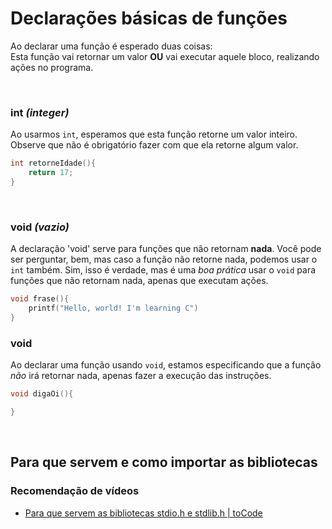 # Declarações básicas de funções
Ao declarar uma função é esperado duas coisas: </br> 
Esta função vai retornar um valor __OU__ vai executar aquele bloco, realizando ações no programa.

</br>

### int _(integer)_
Ao usarmos `int`, esperamos que esta função retorne um valor inteiro. Observe que não é obrigatório fazer com que ela retorne algum valor.
```c
int retorneIdade(){
    return 17;
}
```
 
</br>

### void _(vazio)_
A declaração 'void' serve para funções que não retornam __nada__. Você pode ser perguntar, bem, mas caso a função não retorne nada, podemos usar o `int` também. Sim, isso é verdade, mas é uma _boa prática_ usar o `void` para funções que não retornam nada, apenas que executam ações.
```c
void frase(){
    printf("Hello, world! I'm learning C")
}
```



### void
Ao declarar uma função usando `void`, estamos especificando que a função _não_ irá retornar nada,
apenas fazer a execução das instruções.
```c
void digaOi(){

}
```


</br>

## Para que servem e como importar as bibliotecas




### Recomendação de vídeos
- <a href="https://youtu.be/vVLhdyte9PA">Para que servem as bibliotecas stdio.h e stdlib.h | toCode</a> 
